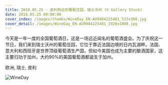 ```yaml
---
title: 2018.05.25 - 皮利附近的葡萄庄园，瑞士沃州 (© Gallery Stock)
date: 2018.05.25 00:00:00
cover_index: /images/thumbs/WineDay_EN-AU9984225481_533x300.jpg
cover_detail: /images/WineDay_EN-AU9984225481_1920x1080.jpg
---
```


今天是一年一度的全国葡萄酒日，这是一场远近闻名的葡萄酒盛会。为了庆祝这一节日，我们来到瑞士沃州的葡萄庄园，它位于靠近法国边境的日内瓦湖畔。法国、意大利和西班牙是世界顶级葡萄酒生产国，但如今美国也成为主要的酿酒国家，这主要归功于加州，大约90%的美国葡萄酒都诞生于加州。

欧洲, 瑞士, 皮利

![WineDay](/images/WineDay_EN-AU9984225481_1920x1080.jpg)

